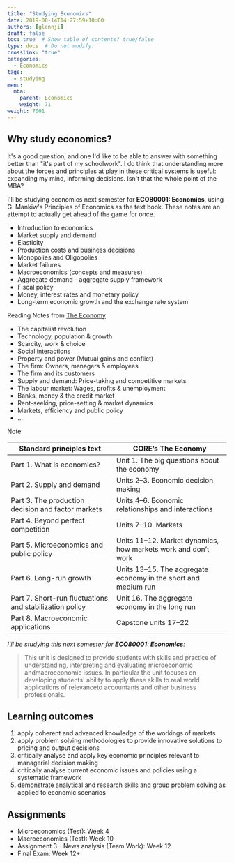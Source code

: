```yaml
---
title: "Studying Economics"
date: 2019-08-14T14:27:59+10:00
authors: [glennji]
draft: false
toc: true  # Show table of contents? true/false
type: docs  # Do not modify.
crosslink: "true"
categories:
  - Economics
tags:
  - studying
menu:
  mba:
    parent: Economics
    weight: 71
weight: 7001
---
```

## Why study economics?
It's a good question, and one I'd like to be able to answer with something better than "it's part of my schoolwork". I do think that understanding more about the forces and principles at play in these critical systems is useful: expanding my mind, informing decisions.  Isn't that the whole point of the MBA?

I'll be studying economics next semester for **ECO80001: Economics**, using G. Mankiw's Principles of Economics as the text book. These notes are an attempt to actually get ahead of the game for once.

- Introduction to economics
- Market supply and demand
- Elasticity
- Production costs and business decisions
- Monopolies and Oligopolies
- Market failures
- Macroeconomics (concepts and measures)
- Aggregate demand - aggregate supply framework
- Fiscal policy
- Money, interest rates and monetary policy
- Long-term economic growth and the exchange rate system

Reading Notes from [The Economy](http://www.core-econ.org/the-economy/book/text/0-3-contents.html)

- The capitalist revolution
- Technology, population & growth
- Scarcity, work & choice
- Social interactions
- Property and power (Mutual gains and conflict)
- The firm: Owners, managers & employees
- The firm and its customers
- Supply and demand: Price-taking and competitive markets
- The labour market: Wages, profits & unemployment
- Banks, money & the credit market
- Rent-seeking, price-setting & market dynamics
- Markets, efficiency and public policy
- ...


Note:

| Standard principles text|	CORE’s The Economy|
|---|---|
|Part 1. What is economics?	| Unit 1. The big questions about the economy|
|Part 2. Supply and demand	|Units 2–3. Economic decision making|
|Part 3. The production decision and factor markets	|Units 4–6. Economic relationships and interactions
|Part 4. Beyond perfect competition	|Units 7–10. Markets
|Part 5. Microeconomics and public policy	|Units 11–12. Market dynamics, how markets work and don’t work
|Part 6. Long-run growth	|Units 13–15. The aggregate economy in the short and medium run
|Part 7. Short-run fluctuations and stabilization policy	|Unit 16. The aggregate economy in the long run
|Part 8. Macroeconomic applications	|Capstone units 17–22

_I'll be studying this next semester for **ECO80001: Economics**:_

> This unit is designed to provide students with skills and practice of understanding, interpreting and evaluating microeconomic andmacroeconomic issues. In particular the unit focuses on developing students' ability to apply these skills to real world applications of relevanceto accountants and other business professionals.

## Learning outcomes

  1. apply coherent and advanced knowledge of the workings of markets
  2. apply problem solving methodologies to provide innovative solutions to pricing and output decisions
  3. critically analyse and apply key economic principles relevant to managerial decision making
  4. critically analyse current economic issues and policies using a systematic framework
  5. demonstrate analytical and research skills and group problem solving as applied to economic scenarios

## Assignments
  - Microeconomics (Test): Week 4
  - Macroeconomics (Test): Week 10
  - Assignment 3 - News analysis (Team Work): Week 12
  - Final Exam: Week 12+
